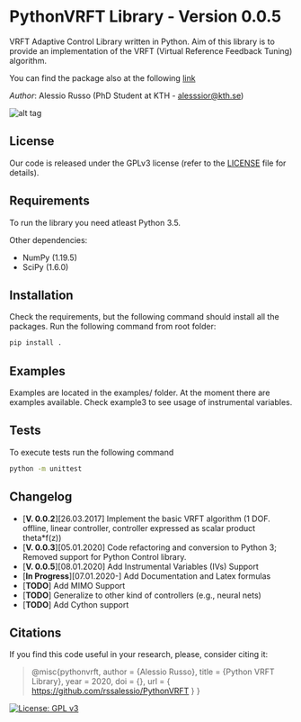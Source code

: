 # PythonVRFT Library - Version 0.0.5
VRFT Adaptive Control Library written in Python. Aim of this library is to provide an implementation of the VRFT (Virtual Reference Feedback Tuning) algorithm.

You can find the package also at the following [link](https://pypi.org/project/pythonvrft/)

_Author_: Alessio Russo (PhD Student at KTH - alesssior@kth.se)


![alt tag](https://github.com/rssalessio/PythonVRFT/blob/master/examples/example2.png)
## License
Our code is released under the GPLv3 license (refer to the [LICENSE](https://github.com/rssalessio/PythonVRFT/blob/master/LICENSE) file for details).

## Requirements
To run the library you need atleast Python 3.5.

Other dependencies:
- NumPy (1.19.5)
- SciPy (1.6.0)

## Installation
Check the requirements, but the following command should install all the packages.
Run the following command from  root folder:
```sh
pip install . 
``` 

## Examples
Examples are located in the examples/ folder. At the moment there are examples available. 
Check example3 to see usage of instrumental variables.

## Tests
To execute tests run the following command
```sh
python -m unittest
``` 

## Changelog
- [**V. 0.0.2**][26.03.2017] Implement the basic VRFT algorithm (1 DOF. offline, linear controller, controller expressed as scalar product theta*f(z))
- [**V. 0.0.3**][05.01.2020] Code refactoring and conversion to Python 3; Removed support for Python Control library.
- [**V. 0.0.5**][08.01.2020] Add Instrumental Variables (IVs) Support
- [**In Progress**][07.01.2020-] Add Documentation and Latex formulas
- [**TODO**] Add MIMO Support
- [**TODO**] Generalize to other kind of controllers (e.g., neural nets)
- [**TODO**] Add Cython support

## Citations
If you find this code useful in your research, please, consider citing it:
>@misc{pythonvrft,
>  author       = {Alessio Russo},
>  title        = {Python VRFT Library},
>  year         = 2020,
>  doi          = {},
>  url          = { https://github.com/rssalessio/PythonVRFT }
>}

[![License: GPL v3](https://img.shields.io/badge/License-GPLv3-blue.svg)](https://www.gnu.org/licenses/gpl-3.0)
